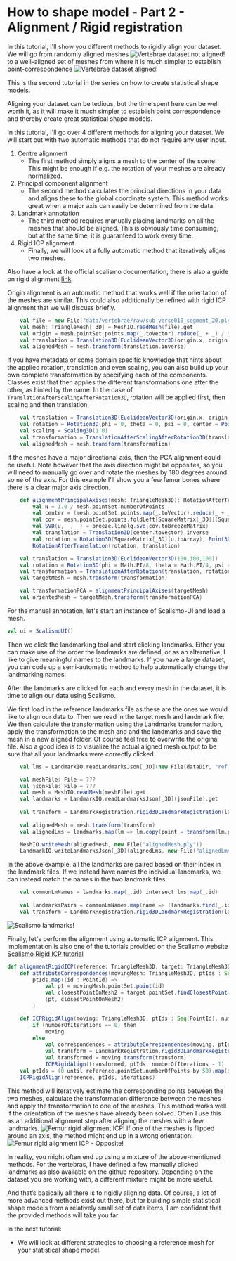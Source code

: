 # How to shape model - Part 2 - Alignment / Rigid registration

In this tutorial, I'll show you different methods to rigidly align your dataset. We will go from randomly aligned meshes ![Vertebrae dataset not aligned!](/img/vertebrae/all_raw.png) to a well-aligned set of meshes from where it is much simpler to establish point-correspondence ![Vertebrae dataset aligned!](/img/vertebrae/all_aligned.png) 

<!-- Hi and welcome to “Coding with Dennis” - my name is Dennis  -->
This is the second tutorial in the series on how to create statistical shape models. 

Aligning your dataset can be tedious, but the time spent here can be well worth it, as it will make it much simpler to establish point correspondence and thereby create great statistical shape models.

In this tutorial, I'll go over 4 different methods for aligning your dataset.
We will start out with two automatic methods that do not require any user input.
1. Centre alignment
    * The first method simply aligns a mesh to the center of the scene. This might be enough if e.g. the rotation of your meshes are already normalized. 
2. Principal component alignment
    * The second method calculates the principal directions in your data and aligns these to the global coordinate system. This method works great when a major axis can easily be determined from the data.
3. Landmark annotation
    * The third method requires manually placing landmarks on all the meshes that should be aligned. This is obviously time consuming, but at the same time, it is guaranteed to work every time.
4. Rigid ICP alignment
    * Finally, we will look at a fully automatic method that iteratively aligns two meshes.

Also have a look at the official scalismo documentation, there is also a guide on rigid alignment [link](https://scalismo.org/docs/Tutorials/tutorial02).

Origin alignment is an automatic method that works well if the orientation of the meshes are similar. This could also additionally be refined with rigid ICP alignment that we will discuss briefly.
```scala
    val file = new File("data/vertebrae/raw/sub-verse010_segment_20.ply")
    val mesh: TriangleMesh[_3D] = MeshIO.readMesh(file).get
    val origin = mesh.pointSet.points.map(_.toVector).reduce(_ + _) / mesh.pointSet.numberOfPoints
    val translation = Translation3D(EuclideanVector3D(origin.x, origin.y, origin.z))
    val alignedMesh = mesh.transform(translation.inverse)
```
If you have metadata or some domain specific knowledge that hints about the applied rotation, translation and even scaling, you can also build up your own complete transformation by specifying each of the components. Classes exist that then applies the different transformations one after the other, as hinted by the name. In the case of `TranslationAfterScalingAfterRotation3D`, rotation will be applied first, then scaling and then translation. 
```scala
    val translation = Translation3D(EuclideanVector3D(origin.x, origin.y, origin.z))
    val rotation = Rotation3D(phi = 0, theta = 0, psi = 0, center = Point3D(0, 0, 0))
    val scaling = Scaling3D(1.0)
    val transformation = TranslationAfterScalingAfterRotation3D(translation, scaling, rotation)
    val alignedMesh = mesh.transform(transformation)
```

If the meshes have a major directional axis, then the PCA alignment could be useful. Note however that the axis direction might be opposites, so you will need to manually go over and rotate the meshes by 180 degrees around some of the axis. For this example I'll show you a few femur bones where there is a clear major axis direction.
```scala
    def alignmentPrincipalAxises(mesh: TriangleMesh3D): RotationAfterTranslation[_3D] =
        val N = 1.0 / mesh.pointSet.numberOfPoints
        val center = (mesh.pointSet.points.map(_.toVector).reduce(_ + _) / mesh.pointSet.numberOfPoints).toPoint
        val cov = mesh.pointSet.points.foldLeft[SquareMatrix[_3D]](SquareMatrix.zeros)((acc, e) => acc + (e - center).outer(e - center)) * N
        val SVD(u, _, _) = breeze.linalg.svd(cov.toBreezeMatrix)
        val translation = Translation3D(center.toVector).inverse
        val rotation = Rotation3D(SquareMatrix[_3D](u.toArray), Point3D(0, 0, 0)).inverse
        RotationAfterTranslation(rotation, translation)

    val translation = Translation3D(EuclideanVector3D(100,100,100))
    val rotation = Rotation3D(phi = Math.PI/8, theta = Math.PI/4, psi = Math.PI/2, center = Point3D(0, 0, 0))
    val transformation = TranslationAfterRotation(translation, rotation)
    val targetMesh = mesh.transform(transformation)

    val transformationPCA = alignmentPrincipalAxises(targetMesh)
    val orientedMesh = targetMesh.transform(transformationPCA)
```

For the manual annotation, let's start an instance of Scalismo-UI and load a mesh. 

```scala 
val ui = ScalismoUI()
```

Then we click the landmarking tool and start clicking landmarks. Either you can make use of the order the landmarks are defined, or as an alternative, I like to give meaningful names to the landmarks. If you have a large dataset, you can code up a semi-automatic method to help automatically change the landmarking names.

After the landmarks are clicked for each and every mesh in the dataset, it is time to align our data using Scalismo. 

We first load in the reference landmarks file as these are the ones we would like to align our data to.
Then we read in the target mesh and landmark file. We then calculate the transformation using the Landmarks transformation, apply the transformation to the mesh and and the landmarks and save the mesh in a new aligned folder. Of course feel free to overwrite the original file. 
Also a good idea is to visualize the actual aligned mesh output to be sure that all your landmarks were correctly clicked. 

```scala 
    val lms = LandmarkIO.readLandmarksJson[_3D](new File(dataDir, "ref_20.json")).get

    val meshFile: File = ???
    val jsonFile: File = ???
    val mesh = MeshIO.readMesh(meshFile).get
    val landmarks = LandmarkIO.readLandmarksJson[_3D](jsonFile).get
    
    val transform = LandmarkRegistration.rigid3DLandmarkRegistration(landmarks, lms, Point3D(0,0,0))
    
    val alignedMesh = mesh.transform(transform)
    val alignedLms = landmarks.map(lm => lm.copy(point = transform(lm.point)))

    MeshIO.writeMesh(alignedMesh, new File("alignedMesh.ply"))
    LandmarkIO.writeLandmarksJson[_3D](alignedLms, new File("alignedLms.json"))
```
In the above example, all the landmarks are paired based on their index in the landmark files. If we instead have names the individual landmarks, we can instead match the names in the two landmark files:
```scala 
    val commonLmNames = landmarks.map(_.id) intersect lms.map(_.id)
    
    val landmarksPairs = commonLmNames.map(name => (landmarks.find(_.id == name).get.point, lms.find(_.id == name).get.point))
    val transform = LandmarkRegistration.rigid3DLandmarkRegistration(landmarksPairs, Point3D(0,0,0))
```

![Scalismo landmarks!](/img/scalismo_landmarks.png)


Finally, let's perform the alignment using automatic ICP alignment. This implementation is also one of the tutorials provided on the Scalismo website [Scalismo Rigid ICP tutorial](https://scalismo.org/docs/Tutorials/tutorial10)

```scala
def alignmentRigidICP(reference: TriangleMesh3D, target: TriangleMesh3D, numOfPoints: Int, iterations: Int): TriangleMesh3D = 
    def attributeCorrespondences(movingMesh: TriangleMesh3D, ptIds : Seq[PointId]) : Seq[(Point3D, Point3D)] = 
        ptIds.map((id : PointId) =>
            val pt = movingMesh.pointSet.point(id)
            val closestPointOnMesh2 = target.pointSet.findClosestPoint(pt).point
            (pt, closestPointOnMesh2)
        )

    def ICPRigidAlign(moving: TriangleMesh3D, ptIds : Seq[PointId], numberOfIterations : Int) : TriangleMesh3D = 
        if (numberOfIterations == 0) then 
            moving 
        else 
            val correspondences = attributeCorrespondences(moving, ptIds)
            val transform = LandmarkRegistration.rigid3DLandmarkRegistration(correspondences, center = Point(0, 0, 0))
            val transformed = moving.transform(transform)
            ICPRigidAlign(transformed, ptIds, numberOfIterations - 1)
    val ptIds = (0 until reference.pointSet.numberOfPoints by 50).map(i => PointId(i))
    ICPRigidAlign(reference, ptIds, iterations)
```
This method will iteratively estimate the corresponding points between the two meshes, calculate the transformation difference between the meshes and apply the transformation to one of the meshes. This method works well if the orientation of the meshes have already been solved. Often I use this as an additional alignment step after aligning the meshes with a few landmarks. 
![Femur rigid alignment ICP!](/img/align_rigid.gif)
If one of the meshes is flipped around an axis, the method might end up in a wrong orientation:
![Femur rigid alignment ICP - Opposite!](/img/align_rigid_opposite.gif)

In reality, you might often end up using a mixture of the above-mentioned methods. For the vertebras, I have defined a few manually clicked landmarks as also available on the github repository.
Depending on the dataset you are working with, a different mixture might be more useful.

And that’s basically all there is to rigidly aligning data. Of course, a lot of more advanced methods exist out there, but for building simple statistical shape models from a relatively small set of data items, I am confident that the provided methods will take you far.

In the next tutorial:
* We will look at different strategies to choosing a reference mesh for your statistical shape model.


<!-- That was all for this video. Remember to give the video a like, comment below with your own shape model project and of course subscribe to the channel for more content like this.
See you in the next video! -->
